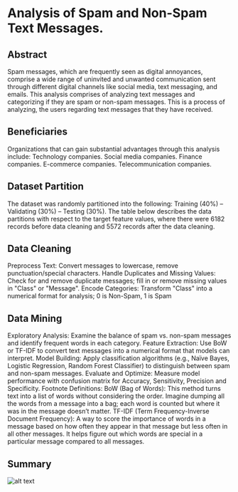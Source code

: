 # Analysis of Spam and Non-Spam Text Messages.

## Abstract

Spam messages, which are frequently seen as digital annoyances, comprise a wide range of uninvited and unwanted communication sent through different digital channels like social media, text messaging, and emails.
This analysis comprises of analyzing text messages and categorizing if they are spam or non-spam messages. This is a process of analyzing, the users regarding text messages that they have received. 

## Beneficiaries

Organizations that can gain substantial advantages through this analysis include:
Technology companies.
Social media companies. 
Finance companies.
E-commerce companies. 
Telecommunication companies.

## Dataset Partition

The dataset was randomly partitioned into the following: Training (40%) – Validating (30%) – Testing (30%).
The table below describes the data partitions with respect to the target feature values, where there were 6182 records before data cleaning and 5572 records after the data cleaning.

## Data Cleaning

Preprocess Text: Convert messages to lowercase, remove punctuation/special characters.
Handle Duplicates and Missing Values: Check for and remove duplicate messages; fill in or remove missing values in "Class" or "Message".
Encode Categories: Transform "Class" into a numerical format for analysis; 0 is Non-Spam, 1 is Spam

## Data Mining

Exploratory Analysis: Examine the balance of spam vs. non-spam messages and identify frequent words in each category.
Feature Extraction: Use BoW or TF-IDF to convert text messages into a numerical format that models can interpret.
Model Building: Apply classification algorithms (e.g., Naïve Bayes, Logistic Regression, Random Forest Classifier) to distinguish between spam and non-spam messages.
Evaluate and Optimize: Measure model performance with confusion matrix for Accuracy, Sensitivity, Precision and Specificity.
Footnote Definitions:
BoW (Bag of Words): This method turns text into a list of words without considering the order. Imagine dumping all the words from a message into a bag; each word is counted but where it was in the message doesn’t matter.
TF-IDF (Term Frequency-Inverse Document Frequency): A way to score the importance of words in a message based on how often they appear in that message but less often in all other messages. It helps figure out which words are special in a particular message compared to all messages.

## Summary

![alt text](image.png)

